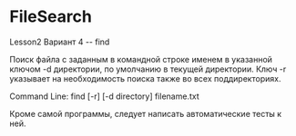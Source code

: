 # FileSearch
Lesson2
Вариант 4 -- find

Поиск файла с заданным в командной строке именем в указанной ключом -d директории, по умолчанию в текущей директории. Ключ -r указывает на необходимость поиска также во всех поддиректориях.

Command Line: find [-r] [-d directory] filename.txt

Кроме самой программы, следует написать автоматические тесты к ней.
